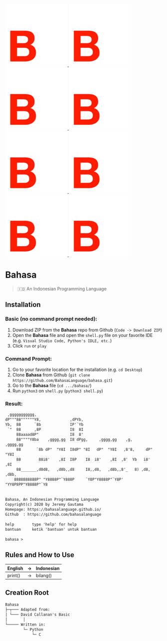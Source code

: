 <p align="left">
  <a href="https://bahasalanguage.github.io">
    <img src="https://github.com/BahasaLanguage/bahasa/blob/main/images/bahasa.png" width="200" alt="Bahasa">
    <img src="https://github.com/BahasaLanguage/bahasa/blob/main/images/bahasa.png" width="200" alt="Bahasa">
    <img src="https://github.com/BahasaLanguage/bahasa/blob/main/images/bahasa.png" width="200" alt="Bahasa">
    <img src="https://github.com/BahasaLanguage/bahasa/blob/main/images/bahasa.png" width="200" alt="Bahasa">
    <img src="https://github.com/BahasaLanguage/bahasa/blob/main/images/bahasa.png" width="200" alt="Bahasa">
    <img src="https://github.com/BahasaLanguage/bahasa/blob/main/images/bahasa.png" width="200" alt="Bahasa">
    <img src="https://github.com/BahasaLanguage/bahasa/blob/main/images/bahasa.png" width="200" alt="Bahasa">
    <img src="https://github.com/BahasaLanguage/bahasa/blob/main/images/bahasa.png" width="200" alt="Bahasa">
  </a>
</p>


# Bahasa
> 🇮🇩 An Indonesian Programming Language

## Installation

### Basic (no command prompt needed):
1. Download ZIP from the **Bahasa** repo from Github (`Code -> Download ZIP`)
2. Open the **Bahasa** file and open the `shell.py` file on your favorite IDE (e.g. `Visual Studio Code, Python's IDLE, etc.`)
3. Click `run` or `play`

### Command Prompt:
1. Go to your favorite location for the installation (e.g. `cd Desktop`)
2. Clone **Bahasa** from Github (`git clone https://github.com/BahasaLanguage/bahasa.git`)
3. Go to the **Bahasa** file (`cd .../bahasa/`)
4. Run `python3` on `shell.py` (`python3 shell.py`)

### Result:
```
 ,ggggggggggg,                                                           
dP"""88""""""Y8,             ,dPYb,                                      
Yb,  88      `8b             IP'`Yb                                      
 `"  88      ,8P             I8  8I                                      
     88aaaad8P"              I8  8'                                      
     88""""Y8ba    ,gggg,gg  I8 dPgg,     ,gggg,gg    ,g,       ,gggg,gg 
     88       `8b dP"  "Y8I  I8dP" "8I   dP"  "Y8I   ,8'8,     dP"  "Y8I 
     88        88i8'    ,8I  I8P    I8  i8'    ,8I  ,8'  Yb   i8'    ,8I 
     88_______,d0d8,   ,d8b,,d8     I8,,d8,   ,d8b,,8'_   8) ,d8,   ,d8b,
    8888888888P" "Y8888P"`Y888P     `Y8P"Y8888P"`Y8P' "YY8P8PP"Y8888P"`Y8


Bahasa, An Indonesian Programming Language
Copyright(c) 2020 by Jeremy Gautama
Homepage: https://bahasalanguage.github.io/
Github	: https://github.com/bahasalanguage

help		type 'help' for help
bantuan		ketik 'bantuan' untuk bantuan

bahasa > 
```

<!--
/path/to/your/data_directory
├─┬ attachments
│ ├── foo.ext
│ ├── bar.ext
│ └── …
└─┬ notes
  ├── foo.md
  ├── bar.md
  └── …
-->

## Rules and How to Use
| English |->|Indonesian |
|---------|--|-----------|
| print() |->|bilang() |

## Creation Root
```
Bahasa
├─┬─── Adapted from:
│ └─── David Callanan's Basic
│       │
└───── Written in:
        └─ Python
            └─ C
```
